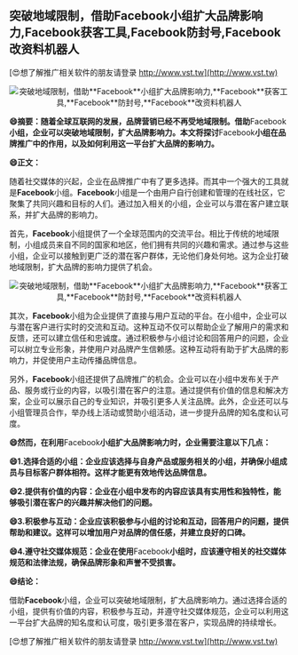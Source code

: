 ## **突破地域限制，借助**Facebook**小组扩大品牌影响力,**Facebook**获客工具,**Facebook**防封号,**Facebook**改资料机器人**

[😍想了解推广相关软件的朋友请登录 http://www.vst.tw](http://www.vst.tw)

 <center><img src="https://vst.tw/MP4/tuiguang/png/3.png" alt="突破地域限制，借助**Facebook**小组扩大品牌影响力,**Facebook**获客工具,**Facebook**防封号,**Facebook**改资料机器人"></center>

**😄摘要：随着全球互联网的发展，品牌营销已经不再受地域限制。借助**Facebook**小组，企业可以突破地域限制，扩大品牌影响力。本文将探讨**Facebook**小组在品牌推广中的作用，以及如何利用这一平台扩大品牌的影响力。**

**😄正文：**

随着社交媒体的兴起，企业在品牌推广中有了更多选择。而其中一个强大的工具就是**Facebook**小组。**Facebook**小组是一个由用户自行创建和管理的在线社区，它聚集了共同兴趣和目标的人们。通过加入相关的小组，企业可以与潜在客户建立联系，并扩大品牌的影响力。

首先，**Facebook**小组提供了一个全球范围内的交流平台。相比于传统的地域限制，小组成员来自不同的国家和地区，他们拥有共同的兴趣和需求。通过参与这些小组，企业可以接触到更广泛的潜在客户群体，无论他们身处何地。这为企业打破地域限制，扩大品牌的影响力提供了机会。

 <center><img src="https://vst.tw/MP4/tuiguang/png/8.png" alt="突破地域限制，借助**Facebook**小组扩大品牌影响力,**Facebook**获客工具,**Facebook**防封号,**Facebook**改资料机器人"></center>

其次，**Facebook**小组为企业提供了直接与用户互动的平台。在小组中，企业可以与潜在客户进行实时的交流和互动。这种互动不仅可以帮助企业了解用户的需求和反馈，还可以建立信任和忠诚度。通过积极参与小组讨论和回答用户的问题，企业可以树立专业形象，并使用户对品牌产生信赖感。这种互动将有助于扩大品牌的影响力，并促使用户主动传播品牌信息。

另外，**Facebook**小组还提供了品牌推广的机会。企业可以在小组中发布关于产品、服务或行业的内容，以吸引潜在客户的注意。通过提供有价值的信息和解决方案，企业可以展示自己的专业知识，并吸引更多人关注品牌。此外，企业还可以与小组管理员合作，举办线上活动或赞助小组活动，进一步提升品牌的知名度和认可度。

**😄然而，在利用**Facebook**小组扩大品牌影响力时，企业需要注意以下几点：**

**😄1.选择合适的小组：企业应该选择与自身产品或服务相关的小组，并确保小组成员与目标客户群体相符。这样才能更有效地传达品牌信息。**

**😄2.提供有价值的内容：企业在小组中发布的内容应该具有实用性和独特性，能够吸引潜在客户的兴趣并解决他们的问题。**

**😄3.积极参与互动：企业应该积极参与小组的讨论和互动，回答用户的问题，提供帮助和建议。这样可以增加用户对品牌的信任感，并建立良好的口碑。**

**😄4.遵守社交媒体规范：企业在使用**Facebook**小组时，应该遵守相关的社交媒体规范和法律法规，确保品牌形象和声誉不受损害。**

**😄结论：**

借助**Facebook**小组，企业可以突破地域限制，扩大品牌影响力。通过选择合适的小组，提供有价值的内容，积极参与互动，并遵守社交媒体规范，企业可以利用这一平台扩大品牌的知名度和认可度，吸引更多潜在客户，实现品牌的持续增长。

[😍想了解推广相关软件的朋友请登录 http://www.vst.tw](http://www.vst.tw)




